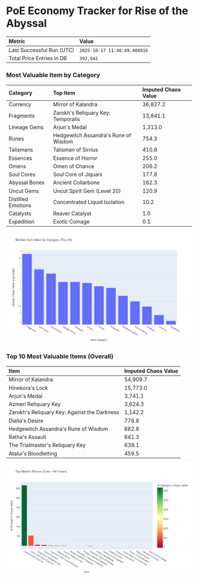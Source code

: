 # PoE Economy Tracker for Rise of the Abyssal

<!-- START_MAINTENANCE -->
| Metric | Value |
|:---|:---|
| Last Successful Run (UTC) | `2025-10-17 11:40:49.404916` |
| Total Price Entries in DB | `392,942` |

<!-- END_MAINTENANCE -->

<!-- START_DATAFRAME_DEBUG -->
<!-- END_DATAFRAME_DEBUG -->

<!-- START_CATEGORY_ANALYSIS -->
### Most Valuable Item by Category
| Category | Top Item | Imputed Chaos Value |
| :--- | :--- | :--- |
| Currency | Mirror of Kalandra | 36,827.2 |
| Fragments | Zarokh's Reliquary Key: Temporalis | 13,841.1 |
| Lineage Gems | Arjun's Medal | 1,313.0 |
| Runes | Hedgewitch Assandra's Rune of Wisdom | 754.3 |
| Talismans | Talisman of Sirrius | 410.8 |
| Essences | Essence of Horror | 255.0 |
| Omens | Omen of Chance | 206.2 |
| Soul Cores | Soul Core of Jiquani | 177.8 |
| Abyssal Bones | Ancient Collarbone | 162.3 |
| Uncut Gems | Uncut Spirit Gem (Level 20) | 120.9 |
| Distilled Emotions | Concentrated Liquid Isolation | 10.2 |
| Catalysts | Reaver Catalyst | 1.0 |
| Expedition | Exotic Coinage | 0.1 |


![Category Analysis Chart](charts/category_analysis.png)
<!-- END_ANALYSIS -->

<!-- START_ANALYSIS -->
### Top 10 Most Valuable Items (Overall)
| Item | Imputed Chaos Value |
| :--- | :--- |
| Mirror of Kalandra | 54,909.7 |
| Hinekora's Lock | 15,773.0 |
| Arjun's Medal | 3,741.1 |
| Azmeri Reliquary Key | 3,624.3 |
| Zarokh's Reliquary Key: Against the Darkness | 1,142.2 |
| Dialla's Desire | 776.8 |
| Hedgewitch Assandra's Rune of Wisdom | 682.8 |
| Ratha's Assault | 641.3 |
| The Trialmaster's Reliquary Key | 638.1 |
| Atalui's Bloodletting | 459.5 |


![Market Movers Chart](charts/market_movers.png)
<!-- END_ANALYSIS -->
